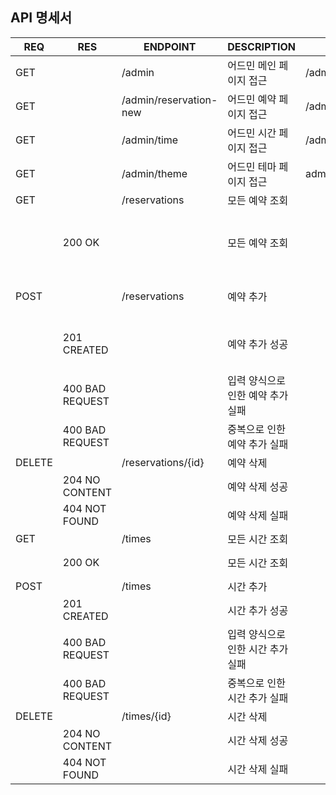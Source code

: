## API 명세서

| REQ    | RES             | ENDPOINT               | DESCRIPTION         | FILEPATH                | BODY                                |
|--------|-----------------|------------------------|---------------------|-------------------------|-------------------------------------|
| GET    |                 | /admin                 | 어드민 메인 페이지 접근       | /admin/index.html       |                                     |
| GET    |                 | /admin/reservation-new | 어드민 예약 페이지 접근       | /admin/reservation.html |                                     |
| GET    |                 | /admin/time            | 어드민 시간 페이지 접근       | /admin/time.html        |                                     |
| GET    |                 | /admin/theme           | 어드민 테마 페이지 접근       | admin/theme.html        |                                     |
| GET    |                 | /reservations          | 모든 예약 조회            |                         |                                     |
|        | 200 OK          |                        | 모든 예약 조회            |                         | {id, name, date, time{id, startAt}} |
| POST   |                 | /reservations          | 예약 추가               |                         | name, date, timeId                  |
|        | 201 CREATED     |                        | 예약 추가 성공            |                         | id, name, date, time{id, startAt}   |
|        | 400 BAD REQUEST |                        | 입력 양식으로 인한 예약 추가 실패 |                         | error message                       |
|        | 400 BAD REQUEST |                        | 중복으로 인한 예약 추가 실패    |                         | error message                       |
| DELETE |                 | /reservations/{id}     | 예약 삭제               |                         |                                     |
|        | 204 NO CONTENT  |                        | 예약 삭제 성공            |                         |                                     |
|        | 404 NOT FOUND   |                        | 예약 삭제 실패            |                         |                                     |
| GET    |                 | /times                 | 모든 시간 조회            |                         |                                     |
|        | 200 OK          |                        | 모든 시간 조회            |                         | {id, startAt}                       |
| POST   |                 | /times                 | 시간 추가               |                         | startAt                             |
|        | 201 CREATED     |                        | 시간 추가 성공            |                         | id, startAt                         |
|        | 400 BAD REQUEST |                        | 입력 양식으로 인한 시간 추가 실패 |                         | error message                       |
|        | 400 BAD REQUEST |                        | 중복으로 인한 시간 추가 실패    |                         | error message                       |
| DELETE |                 | /times/{id}            | 시간 삭제               |                         |                                     |
|        | 204 NO CONTENT  |                        | 시간 삭제 성공            |                         |                                     |
|        | 404 NOT FOUND   |                        | 시간 삭제 실패            |                         |                                     |
